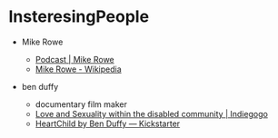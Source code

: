 # InsteresingPeople

- Mike Rowe
  + [Podcast | Mike Rowe](http://mikerowe.com/podcast/)
  + [Mike Rowe - Wikipedia](https://en.wikipedia.org/wiki/Mike_Rowe)

- ben duffy
  + documentary film maker
  + [Love and Sexuality within the disabled community | Indiegogo](https://www.indiegogo.com/projects/love-and-sexuality-within-the-disabled-community/x/17471053#/comments)
  + [HeartChild by Ben Duffy — Kickstarter](https://www.kickstarter.com/projects/42311681/heartchild/comments) 